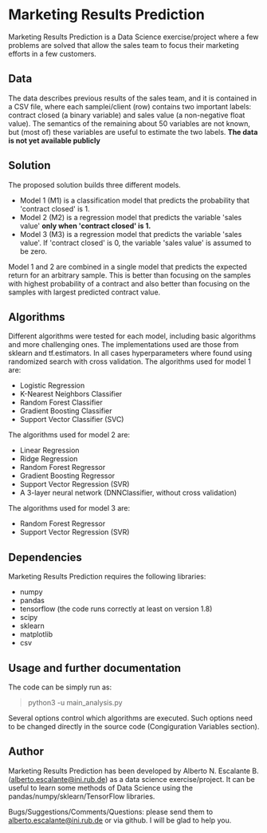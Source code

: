 # Marketing Results Prediction

Marketing Results Prediction is a Data Science exercise/project where a few problems are solved that allow the sales team to focus their marketing efforts in a few customers.

## Data
The data describes previous results of the sales team, and it is contained in a CSV file, where each samplei/client (row) contains two important labels: contract closed (a binary variable) and sales value (a non-negative float value). The semantics of the remaining about 50 variables are not known, but (most of) these variables are useful to estimate the two labels.
**The data is not yet available publicly**

## Solution 
The proposed solution builds three different models.
* Model 1 (M1) is a classification model that predicts the probability that 'contract closed' is 1.
* Model 2 (M2) is a regression model that predicts the variable 'sales value' **only when 'contract closed' is 1.**
* Model 3 (M3) is a regression model that predicts the variable 'sales value'. If 'contract closed' is 0, the variable 'sales value' is assumed to be zero.

Model 1 and 2 are combined in a single model that predicts the expected return for an arbitrary sample. This is better than focusing on the samples with highest probability of a contract and also better than focusing on the samples with largest predicted contract value.

## Algorithms
Different algorithms were tested for each model, including basic algorithms and more challenging ones. The implementations used are those from sklearn and tf.estimators. In all cases hyperparameters where found using randomized search with cross validation.
The algorithms used for model 1 are: 
* Logistic Regression
* K-Nearest Neighbors Classifier
* Random Forest Classifier
* Gradient Boosting Classifier
* Support Vector Classifier (SVC)

The algorithms used for model 2 are: 
* Linear Regression
* Ridge Regression
* Random Forest Regressor
* Gradient Boosting Regressor
* Support Vector Regression (SVR)
* A 3-layer neural network (DNNClassifier, without cross validation)

The algorithms used for model 3 are:
* Random Forest Regressor
* Support Vector Regression (SVR)


## Dependencies
Marketing Results Prediction requires the following libraries:
* numpy
* pandas
* tensorflow (the code runs correctly at least on version 1.8)
* scipy
* sklearn
* matplotlib
* csv


## Usage and further documentation
The code can be simply run as:
  > python3 -u main_analysis.py

Several options control which algorithms are executed. Such options need to be changed directly in the source code (Congiguration Variables section).


## Author
Marketing Results Prediction has been developed by Alberto N. Escalante B. (alberto.escalante@ini.rub.de) as a data science exercise/project. It can be useful to learn some methods of Data Science using the pandas/numpy/sklearn/TensorFlow libraries.

Bugs/Suggestions/Comments/Questions: please send them to alberto.escalante@ini.rub.de or via github.
I will be glad to help you.
